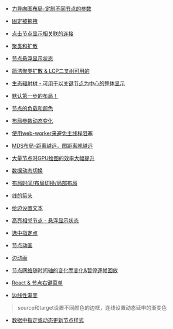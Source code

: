 + [力导向图布局-定制不同节点的参数
](https://g6.antv.vision/zh/examples/net/forceDirected#forceDirectedFunctionalParams)

+ [固定被拖拽](https://g6.antv.vision/zh/examples/net/forceDirected#basicForceDirectedDragFix)

+ [点击节点显示相关联的连接](https://g6.antv.vision/zh/largegraph)

+ [聚类和扩散](https://g6.antv.vision/zh/examples/case/simplifyCluster#index)

+ [节点悬浮显示状态](https://g6.antv.vision/zh/examples/case/edgeBundling#index)

+ [简洁聚类扩散 & LCP二叉树可用的](https://g6.antv.vision/zh/examples/tree/dendrogram#tbDendrogram)

+ [生态辐射树 - 可用于以关键节点为中心的整体显示](https://g6.antv.vision/zh/examples/tree/radialtree#radialDendrogram)

+ [默认第一步的布局！](https://g6.antv.vision/zh/examples/net/furchtermanLayout#basicFruchterman)

+ [节点的负载和颜色](https://g6.antv.vision/zh/examples/net/furchtermanLayout#fruchtermanClustering)

+ [布局参数动态变化](https://g6.antv.vision/zh/examples/net/furchtermanLayout#fruchtermanConfigurationTranslate)

+ [使用web-worker来避免主线程阻塞](https://g6.antv.vision/zh/examples/net/furchtermanLayout#fruchtermanWebWorker)

+ [MDS布局-距离越远，图距离就越远](https://g6.antv.vision/zh/examples/net/mdsLayout#basicMDS)

+ [大量节点时GPU绘图的效率大幅提升](https://g6.antv.vision/zh/examples/net/gpuLayout#frComplexDataWorker)

+ [数据动态切换](https://g6.antv.vision/zh/examples/net/layoutMechanism#dataChange)

+ [布局时间/布局切换/局部布局]()

+ [线的箭头](https://g6.antv.vision/zh/examples/item/arrows#built-in-arrows)

+ [给边设置文本](https://g6.antv.vision/zh/examples/item/labelBg#edgeBg)

+ [高亮相邻节点 - 悬浮显示状态](https://g6.antv.vision/zh/examples/interaction/highlight#activateRelations)

+ [选中指定点](https://g6.antv.vision/zh/docs/manual/middle/states/defaultBehavior#click-select)

+ [节点动画](https://g6.antv.vision/zh/docs/manual/middle/states/defaultBehavior#click-select)

+ [边动画](https://g6.antv.vision/zh/examples/scatter/edge#lineGrowth)

+ [节点网络随时间轴的变化而变化&暂停逐帧回放](https://g6.antv.vision/zh/examples/tool/timebar#timebar)

+ [React & 节点右键菜单](https://g6.antv.vision/zh/docs/manual/advanced/g6InReact)

+ [边线性渐变](https://g6.antv.vision/zh/docs/manual/middle/elements/advanced-style/gradient)
> source和target设置不同颜色的边框，连线设置动态延申的渐变色

+ [数据中指定或动态更新节点样式](https://g6.antv.vision/zh/docs/manual/middle/elements/advanced-style/gradient)